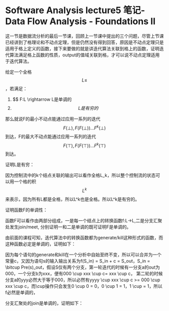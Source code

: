 # Software Analysis lecture5 笔记-Data Flow Analysis - Foundations II

这一节是数据流分析的最后一节课，回顾上一节课中提出的三个问题，尽管上节课已经讲到了格理论和不动点定理，但是仍然没有得到回答，原因是不动点定理只是适用于格上定义的函数，接下来要做的就是讲迭代算法关联到格上的函数，证明迭代算法满足格上函数的性质，output的值域关联到格，才可以说不动点定理适用于迭代算法。

给定一个全格 $$ L \le $$，若满足：

1. $$ F:L \rightarrow L是单调的
2. $$ L是有穷的 $$

那么就说F的最小不动点能通过应用一系列的迭代 $$ F(\bot), F(F(\bot))...F^k(\bot)$$到达，F的最大不动点能通过应用一系列的迭代 $$ F(\top), F(F(\top))...F^k(\top) $$ 到达。

证明L是有穷：

因为控制流中的k个结点关联的输出可以看作全格L_k，所以整个控制流的状态可以用一个格的积 $$ L^k $$ 来表示，因为所有L都是全格，所以L^k也是全格。所以L^k是有穷的。

证明函数F的单调性：

函数F可以看作由两部分组成，一是每一个结点上的转换函数f:L->L,二是分支汇聚处发生join/meet, 分别证明一和二是单调的既可证明F是单调的。

由前面的课程可知，迭代算法中的转换函数都为generate/kill这种形式的函数，而这种函数必定是单调的，证明如下：

因为每个语句的generate和kill在一个分析中自始至终不变，所以可以合并为一个常量c，又因为语句s的输入输出关系为f(S_in) = S_in + c = S_out，S_in = \bitcup Pre(s)_out，假设S仅有两个分支，第一轮迭代的时候有一分支a的out为000，一个分支b为xxx，便有000 \cup xxx \cup c= xxx \cup c， 第二轮的时候分支a的yyy必然大于等于000，所以必然有yyyy \cup xxx \cup c >= 000 \cup xxx \cup c，而\cup操作只会发生0 \cup 0 = 0，0 \cup 1 = 1，1 \cup  = 1，所以f必然是单调的， 

分支汇聚处的join是单调的，证明如下：
